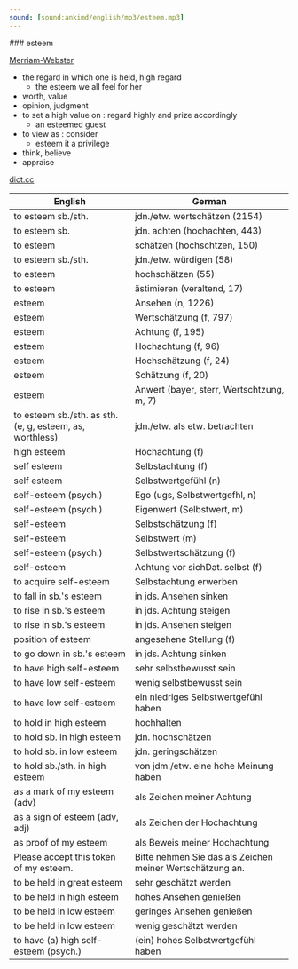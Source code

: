 ```yaml
---
sound: [sound:ankimd/english/mp3/esteem.mp3]
---
```


\### esteem

[Merriam-Webster](https://www.merriam-webster.com/dictionary/esteem)

- the regard in which one is held, high regard
    - the esteem we all feel for her
- worth, value
- opinion, judgment
- to set a high value on : regard highly and prize accordingly
    - an esteemed guest
- to view as : consider
    - esteem it a privilege
- think, believe
- appraise

[dict.cc](https://www.dict.cc/esteem)

| English        | German       |
| -------------- | ------------ |
| to esteem sb./sth. | jdn./etw. wertschätzen (2154) |
| to esteem sb. | jdn. achten (hochachten, 443) |
| to esteem | schätzen (hochschtzen, 150) |
| to esteem sb./sth. | jdn./etw. würdigen (58) |
| to esteem | hochschätzen (55) |
| to esteem | ästimieren (veraltend, 17) |
| esteem | Ansehen (n, 1226) |
| esteem | Wertschätzung (f, 797) |
| esteem | Achtung (f, 195) |
| esteem | Hochachtung (f, 96) |
| esteem | Hochschätzung (f, 24) |
| esteem | Schätzung (f, 20) |
| esteem | Anwert (bayer, sterr, Wertschtzung, m, 7) |
| to esteem sb./sth. as sth. (e, g, esteem, as, worthless) | jdn./etw. als etw. betrachten |
| high esteem | Hochachtung (f) |
| self esteem | Selbstachtung (f) |
| self esteem | Selbstwertgefühl (n) |
| self-esteem (psych.) | Ego (ugs, Selbstwertgefhl, n) |
| self-esteem (psych.) | Eigenwert (Selbstwert, m) |
| self-esteem | Selbstschätzung (f) |
| self-esteem | Selbstwert (m) |
| self-esteem (psych.) | Selbstwertschätzung (f) |
| self-esteem | Achtung vor sichDat. selbst (f) |
| to acquire self-esteem | Selbstachtung erwerben |
| to fall in sb.'s esteem | in jds. Ansehen sinken |
| to rise in sb.'s esteem | in jds. Achtung steigen |
| to rise in sb.'s esteem | in jds. Ansehen steigen |
| position of esteem | angesehene Stellung (f) |
| to go down in sb.'s esteem | in jds. Achtung sinken |
| to have high self-esteem | sehr selbstbewusst sein |
| to have low self-esteem | wenig selbstbewusst sein |
| to have low self-esteem | ein niedriges Selbstwertgefühl haben |
| to hold in high esteem | hochhalten |
| to hold sb. in high esteem | jdn. hochschätzen |
| to hold sb. in low esteem | jdn. geringschätzen |
| to hold sb./sth. in high esteem | von jdm./etw. eine hohe Meinung haben |
| as a mark of my esteem (adv) | als Zeichen meiner Achtung |
| as a sign of esteem (adv, adj) | als Zeichen der Hochachtung |
| as proof of my esteem | als Beweis meiner Hochachtung |
| Please accept this token of my esteem. | Bitte nehmen Sie das als Zeichen meiner Wertschätzung an. |
| to be held in great esteem | sehr geschätzt werden |
| to be held in high esteem | hohes Ansehen genießen |
| to be held in low esteem | geringes Ansehen genießen |
| to be held in low esteem | wenig geschätzt werden |
| to have (a) high self-esteem (psych.) | (ein) hohes Selbstwertgefühl haben |
